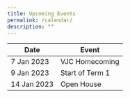 ```yaml
---
title: Upcoming Events
permalink: /calendar/
description: ""
---
```


| Date | Event |
| --- | --- |
| 7 Jan 2023 | VJC Homecoming |
| 9 Jan 2023 | Start of Term 1 |
| 14 Jan 2023 | Open House |